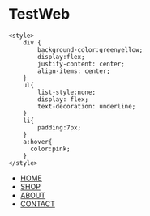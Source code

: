 # TestWeb

<!DOCTYPE html>
<html lang="en">
<head>
    <meta charset="UTF-8">
    <meta name="viewport" content="width=device-width, initial-scale=1.0">
    <title>Document</title>

    <style>
        div {
            background-color:greenyellow; 
            display:flex; 
            justify-content: center; 
            align-items: center;
        }
        ul{
            list-style:none; 
            display: flex; 
            text-decoration: underline;
        }
        li{
            padding:7px;
        }
        a:hover{
          color:pink;  
        }
    </style>
</head>
<body>
    <diV>
    <ul>
        <li><a href="https://google.com">HOME</a></li>
        <li><a href="#">SHOP</a></li>
        <li><a href="#">ABOUT</a></li>
        <li><a href="#">CONTACT</a></li>
    </ul>
    </div>
</body>
</html>
